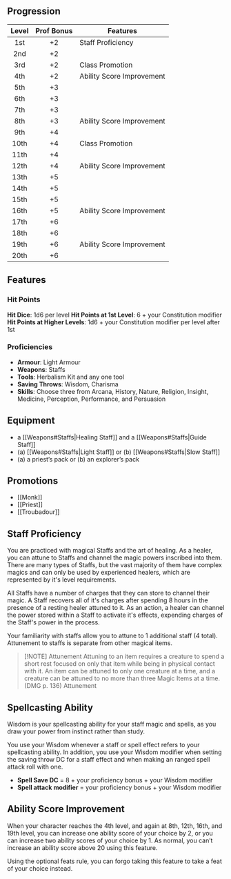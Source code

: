 ## Progression
| Level | Prof Bonus | Features                  |
| :---: | :--------: | ------------------------- |
|  1st  |     +2     | Staff Proficiency         |
|  2nd  |     +2     |                           |
|  3rd  |     +2     | Class Promotion           |
|  4th  |     +2     | Ability Score Improvement |
|  5th  |     +3     |                           |
|  6th  |     +3     |                           |
|  7th  |     +3     |                           |
|  8th  |     +3     | Ability Score Improvement |
|  9th  |     +4     |                           |
| 10th  |     +4     | Class Promotion           |
| 11th  |     +4     |                           |
| 12th  |     +4     | Ability Score Improvement |
| 13th  |     +5     |                           |
| 14th  |     +5     |                           |
| 15th  |     +5     |                           |
| 16th  |     +5     | Ability Score Improvement |
| 17th  |     +6     |                           |
| 18th  |     +6     |                           |
| 19th  |     +6     | Ability Score Improvement |
| 20th  |     +6     |                           |
## Features
### Hit Points
**Hit Dice**: 1d6 per level
**Hit Points at 1st Level**: 6 + your Constitution modifier
**Hit Points at Higher Levels**: 1d6 + your Constitution modifier per level after 1st
### Proficiencies
- **Armour**: Light Armour
- **Weapons**: Staffs
- **Tools**: Herbalism Kit and any one tool
- **Saving Throws**: Wisdom, Charisma
- **Skills**: Choose three from Arcana, History, Nature, Religion, Insight, Medicine, Perception, Performance, and Persuasion
## Equipment
- a [[Weapons#Staffs|Healing Staff]] and a [[Weapons#Staffs|Guide Staff]]
- (a) [[Weapons#Staffs|Light Staff]] or (b) [[Weapons#Staffs|Slow Staff]]
- (a) a priest’s pack or (b) an explorer’s pack
## Promotions
- [[Monk]]
- [[Priest]]
- [[Troubadour]]
## Staff Proficiency
You are practiced with magical Staffs and the art of healing. As a healer, you can attune to Staffs and channel the magic powers inscribed into them. There are many types of Staffs, but the vast majority of them have complex magics and can only be used by experienced healers, which are represented by it's level requirements.

All Staffs have a number of charges that they can store to channel their magic. A Staff recovers all of it's charges after spending 8 hours in the presence of a resting healer attuned to it. As an action, a healer can channel the power stored within a Staff to activate it's effects, expending charges of the Staff's power in the process.

Your familiarity with staffs allow you to attune to 1 additional staff (4 total). Attunement to staffs is separate from other magical items.

> [!NOTE] Attunement
> Attuning to an item requires a creature to spend a short rest focused on only that item while being in physical contact with it. 
> An item can be attuned to only one creature at a time, and a creature can be attuned to no more than three Magic Items at a time. (DMG p. 136) Attunement

## Spellcasting Ability
Wisdom is your spellcasting ability for your staff magic and spells, as you draw your power from instinct rather than study.

You use your Wisdom whenever a staff or spell effect refers to your spellcasting ability. In addition, you use your Wisdom modifier when setting the saving throw DC for a staff effect and when making an ranged spell attack roll with one.

- **Spell Save DC**  =  8 + your proficiency bonus + your Wisdom modifier
- **Spell attack modifier**  =  your proficiency bonus + your Wisdom modifier
## Ability Score Improvement
When your character reaches the 4th level, and again at 8th, 12th, 16th, and 19th level, you can increase one ability score of your choice by 2, or you can increase two ability scores of your choice by 1. As normal, you can’t increase an ability score above 20 using this feature.

Using the optional feats rule, you can forgo taking this feature to take a feat of your choice instead.
